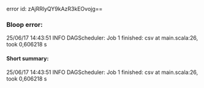 error id: zAjRRlyQY9kAzR3kEOvojg==
### Bloop error:

25/06/17 14:43:51 INFO DAGScheduler: Job 1 finished: csv at main.scala:26, took 0,606218 s
#### Short summary: 

25/06/17 14:43:51 INFO DAGScheduler: Job 1 finished: csv at main.scala:26, took 0,606218 s